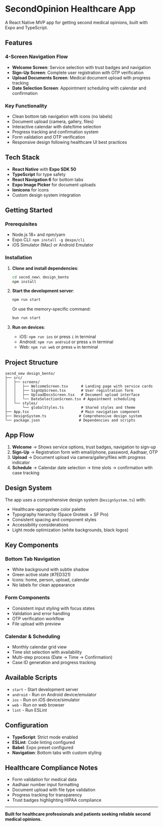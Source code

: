 # SecondOpinion Healthcare App

A React Native MVP app for getting second medical opinions, built with Expo and TypeScript.

## Features

### 4-Screen Navigation Flow
- **Welcome Screen**: Service selection with trust badges and navigation
- **Sign-Up Screen**: Complete user registration with OTP verification
- **Upload Documents Screen**: Medical document upload with progress tracking
- **Date Selection Screen**: Appointment scheduling with calendar and confirmation

### Key Functionality
- Clean bottom tab navigation with icons (no labels)
- Document upload (camera, gallery, files)
- Interactive calendar with date/time selection
- Progress tracking and confirmation system
- Form validation and OTP verification
- Responsive design following healthcare UI best practices

## Tech Stack

- **React Native** with **Expo SDK 50**
- **TypeScript** for type safety
- **React Navigation 6** for bottom tabs
- **Expo Image Picker** for document uploads
- **Ionicons** for icons
- Custom design system integration

## Getting Started

### Prerequisites
- Node.js 18+ and npm/yarn
- Expo CLI: `npm install -g @expo/cli`
- iOS Simulator (Mac) or Android Emulator

### Installation

1. **Clone and install dependencies**:
   ```bash
   cd secnd_new\ design_bento
   npm install
   ```

2. **Start the development server**:
   ```bash
   npm run start
   ```
   Or use the memory-specific command:
   ```bash
   bun run start
   ```

3. **Run on devices**:
   - iOS: `npm run ios` or press `i` in terminal
   - Android: `npm run android` or press `a` in terminal  
   - Web: `npm run web` or press `w` in terminal

## Project Structure

```
secnd_new design_bento/
├── src/
│   ├── screens/
│   │   ├── WelcomeScreen.tsx      # Landing page with service cards
│   │   ├── SignUpScreen.tsx       # User registration form
│   │   ├── UploadDocsScreen.tsx   # Document upload interface
│   │   └── DateSelectionScreen.tsx # Appointment scheduling
│   └── styles/
│       └── globalStyles.ts        # Shared styles and theme
├── App.tsx                        # Main navigation component
├── DesignSystem.ts               # Comprehensive design system
└── package.json                  # Dependencies and scripts
```

## App Flow

1. **Welcome** → Shows service options, trust badges, navigation to sign-up
2. **Sign-Up** → Registration form with email/phone, password, Aadhaar, OTP
3. **Upload** → Document upload via camera/gallery/files with progress indicator
4. **Schedule** → Calendar date selection → time slots → confirmation with case tracking

## Design System

The app uses a comprehensive design system (`DesignSystem.ts`) with:
- Healthcare-appropriate color palette
- Typography hierarchy (Space Grotesk + SF Pro)
- Consistent spacing and component styles
- Accessibility considerations
- Light mode optimization (white backgrounds, black logos)

## Key Components

### Bottom Tab Navigation
- White background with subtle shadow
- Green active state (#7ED321)
- Icons: home, person, upload, calendar
- No labels for clean appearance

### Form Components
- Consistent input styling with focus states
- Validation and error handling
- OTP verification workflow
- File upload with preview

### Calendar & Scheduling
- Monthly calendar grid view
- Time slot selection with availability
- Multi-step process (Date → Time → Confirmation)
- Case ID generation and progress tracking

## Available Scripts

- `start` - Start development server
- `android` - Run on Android device/emulator
- `ios` - Run on iOS device/simulator
- `web` - Run on web browser
- `lint` - Run ESLint

## Configuration

- **TypeScript**: Strict mode enabled
- **ESLint**: Code linting configured
- **Babel**: Expo preset configured
- **Navigation**: Bottom tabs with custom styling

## Healthcare Compliance Notes

- Form validation for medical data
- Aadhaar number input formatting
- Document upload with file type validation
- Progress tracking for transparency
- Trust badges highlighting HIPAA compliance

---

**Built for healthcare professionals and patients seeking reliable second medical opinions.** 